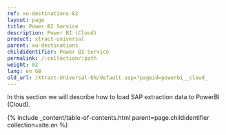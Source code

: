 ```yaml
---
ref: xu-destinations-82
layout: page
title: Power BI Service
description: Power BI (Cloud)
product: xtract-universal
parent: xu-destinations
childidentifier: Power BI Service
permalink: /:collection/:path
weight: 82
lang: en_GB
old_url: /Xtract-Universal-EN/default.aspx?pageid=powerbi__cloud_
---
```


In this section we will describe how to load SAP extraction data to PowerBI (Cloud). 

{% include _content/table-of-contents.html parent=page.childidentifier collection=site.en %}
